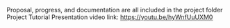 Proposal, progress, and documentation are all included in the project folder
Project Tutorial Presentation video link: https://youtu.be/hyWnfUuUXM0
